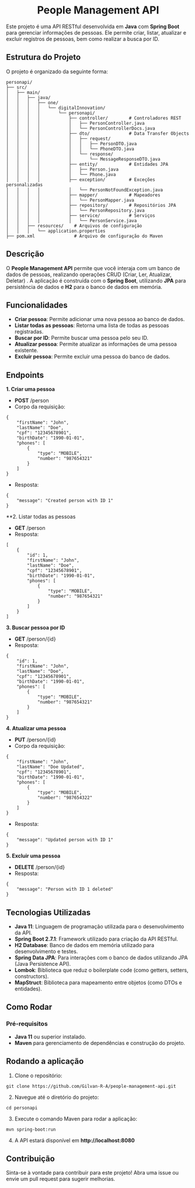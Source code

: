 <h1 align="center">
   People Management API
</h1>


Este projeto é uma API RESTful desenvolvida em **Java** com **Spring Boot** para gerenciar informações de pessoas. Ele permite criar, listar, atualizar e excluir registros de pessoas, bem como realizar a busca por ID.   

## Estrutura do Projeto   

O projeto é organizado da seguinte forma:   

```   
personapi/
├── src/
│   ├── main/
│   │   ├── java/
│   │   │   ├── one/
│   │   │   │   └── digitalInnovation/
│   │   │   │       └── personapi/
│   │   │   │           ├── controller/        # Controladores REST
│   │   │   │           │   ├── PersonController.java
│   │   │   │           │   └── PersonControllerDocs.java
│   │   │   │           ├── dto/               # Data Transfer Objects
│   │   │   │           │   ├── request/
│   │   │   │           │   │   ├── PersonDTO.java
│   │   │   │           │   │   └── PhoneDTO.java
│   │   │   │           │   └── response/
│   │   │   │           │       └── MessageResponseDTO.java
│   │   │   │           ├── entity/            # Entidades JPA
│   │   │   │           │   ├── Person.java
│   │   │   │           │   └── Phone.java
│   │   │   │           ├── exception/         # Exceções personalizadas
│   │   │   │           │   └── PersonNotFoundException.java
│   │   │   │           ├── mapper/            # Mapeadores
│   │   │   │           │   └── PersonMapper.java
│   │   │   │           ├── repository/        # Repositórios JPA
│   │   │   │           │   └── PersonRepository.java
│   │   │   │           ├── service/           # Serviços
│   │   │   │           │   └── PersonService.java
│   │   ├── resources/    # Arquivos de configuração
│   │   │   └── application.properties
├── pom.xml               # Arquivo de configuração do Maven
```   

## Descrição   

O **People Management API** permite que você interaja com um banco de dados de pessoas, realizando operações CRUD (Criar, Ler, Atualizar, Deletar) . A aplicação é construída com o **Spring Boot**, utilizando **JPA** para persistência de dados e **H2** para o banco de dados em memória.   

## Funcionalidades   

- **Criar pessoa**: Permite adicionar uma nova pessoa ao banco de dados.
- **Listar todas as pessoas**: Retorna uma lista de todas as pessoas registradas.
- **Buscar por ID**: Permite buscar uma pessoa pelo seu ID.
- **Atualizar pessoa**: Permite atualizar as informações de uma pessoa existente.
- **Excluir pessoa**: Permite excluir uma pessoa do banco de dados.   

## Endpoints   

**1. Criar uma pessoa**   
- **POST** /person   
- Corpo da requisição:   

```   
{
    "firstName": "John",
    "lastName": "Doe",
    "cpf": "12345678901",
    "birthDate": "1990-01-01",
    "phones": [
        {
            "type": "MOBILE",
            "number": "987654321"
        }
    ]
}
```   

- Resposta:   

```   
{
    "message": "Created person with ID 1"
}
```   

**2. Listar todas as pessoas   
- **GET** /person   
- Resposta:   

```   
[
    {
        "id": 1,
        "firstName": "John",
        "lastName": "Doe",
        "cpf": "12345678901",
        "birthDate": "1990-01-01",
        "phones": [
            {
                "type": "MOBILE",
                "number": "987654321"
            }
        ]
    }
]
```   

**3. Buscar pessoa por ID**   
- **GET** /person/{id}   
- Resposta:   

```   
{
    "id": 1,
    "firstName": "John",
    "lastName": "Doe",
    "cpf": "12345678901",
    "birthDate": "1990-01-01",
    "phones": [
        {
            "type": "MOBILE",
            "number": "987654321"
        }
    ]
}
```   

**4. Atualizar uma pessoa**   
- **PUT** /person/{id}   
- Corpo da requisição:   

```   
{
    "firstName": "John",
    "lastName": "Doe Updated",
    "cpf": "12345678901",
    "birthDate": "1990-01-01",
    "phones": [
        {
            "type": "MOBILE",
            "number": "987654322"
        }
    ]
}
```   
- Resposta:   

```   
{
    "message": "Updated person with ID 1"
}
```   

**5. Excluir uma pessoa**   
- **DELETE** /person/{id}   
- Resposta:   

```   
{
    "message": "Person with ID 1 deleted"
}
```   

## Tecnologias Utilizadas   

- **Java 11**: Linguagem de programação utilizada para o desenvolvimento da API.
- **Spring Boot 2.7.1**: Framework utilizado para criação da API RESTful.
- **H2 Database**: Banco de dados em memória utilizado para desenvolvimento e testes.
- **Spring Data JPA**: Para interações com o banco de dados utilizando JPA (Java Persistence API).
- **Lombok**: Biblioteca que reduz o boilerplate code (como getters, setters, constructors).
- **MapStruct**: Biblioteca para mapeamento entre objetos (como DTOs e entidades).


## Como Rodar   

### Pré-requisitos   

- **Java 11** ou superior instalado.
- **Maven** para gerenciamento de dependências e construção do projeto.   

## Rodando a aplicação   

1. Clone o repositório:   

```   
git clone https://github.com/Gilvan-R-A/people-management-api.git
```   

2. Navegue até o diretório do projeto:   

```   
cd personapi
```   

3. Execute o comando Maven para rodar a aplicação:   

```   
mvn spring-boot:run
```   

4. A API estará disponível em **http://localhost:8080**   

## Contribuição   

Sinta-se à vontade para contribuir para este projeto! Abra uma issue ou envie um pull request para sugerir melhorias.

